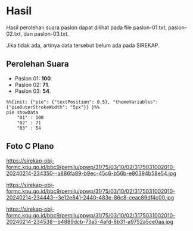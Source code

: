 # Hasil

Hasil perolehan suara paslon dapat dilihat pada file paslon-01.txt, paslon-02.txt, dan paslon-03.txt.

Jika tidak ada, artinya data tersebut belum ada pada SIREKAP.

## Perolehan Suara

 * Paslon 01: **100**.
 * Paslon 02: **71**.
 * Paslon 03: **54**.

```mermaid
%%{init: {"pie": {"textPosition": 0.5}, "themeVariables": {"pieOuterStrokeWidth": "5px"}} }%%
pie showData
    "01" : 100
    "02" : 71
    "03" : 54
```
## Foto C Plano

https://sirekap-obj-formc.kpu.go.id/bbc9/pemilu/ppwp/31/75/03/10/02/3175031002010-20240214-234350--a886fa89-b9ec-45c6-b56b-e80394b58e54.jpg

https://sirekap-obj-formc.kpu.go.id/bbc9/pemilu/ppwp/31/75/03/10/02/3175031002010-20240214-234443--3e12e841-2440-483e-86c8-ceac89df4c00.jpg

https://sirekap-obj-formc.kpu.go.id/bbc9/pemilu/ppwp/31/75/03/10/02/3175031002010-20240214-234538--b4889dcb-73a5-4afd-8b31-a9752a5ce0aa.jpg
